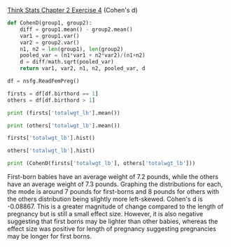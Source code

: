 [Think Stats Chapter 2 Exercise 4](http://greenteapress.com/thinkstats2/html/thinkstats2003.html#toc24) (Cohen's d)

>>
```python
def CohenD(group1, group2):
    diff = group1.mean() - group2.mean()
    var1 = group1.var()
    var2 = group2.var()
    n1, n2 = len(group1), len(group2)
    pooled_var = (n1*var1 + n2*var2)/(n1+n2)
    d = diff/math.sqrt(pooled_var)
    return var1, var2, n1, n2, pooled_var, d

df = nsfg.ReadFemPreg()

firsts = df[df.birthord == 1]
others = df[df.birthord > 1]

print (firsts['totalwgt_lb'].mean())

print (others['totalwgt_lb'].mean())

firsts['totalwgt_lb'].hist()

others['totalwgt_lb'].hist()

print (CohenD(firsts['totalwgt_lb'], others['totalwgt_lb']))
```

First-born babies have an average weight of 7.2 pounds, while the others have an average weight of 7.3 pounds. Graphing the distributions for each, the mode is around 7 pounds for first-borns and 8 pounds for others with the others distribution being slightly more left-skewed. Cohen's d is -0.08867. This is a greater magnitude of change compared to the length of pregnancy but is still a small effect size. However, it is also negative suggesting that first borns may be lighter than other babies, whereas the effect size was positive for length of pregnancy suggesting pregnancies may be longer for first borns. 
